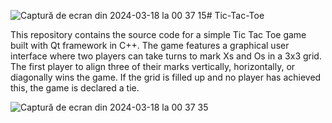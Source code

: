 ![Captură de ecran din 2024-03-18 la 00 37 15](https://github.com/SpatariuIoanGabriel/Tic-Tac-Toe/assets/126616594/519f7338-b9f6-4b9e-a3e7-a6e3f69c5d73)# Tic-Tac-Toe

This repository contains the source code for a simple Tic Tac Toe game built with Qt framework in C++.
The game features a graphical user interface where two players can take turns to mark Xs and Os in a 3x3 grid. The first player to align three of their marks vertically, horizontally, or diagonally wins the game.
If the grid is filled up and no player has achieved this, the game is declared a tie.

![Captură de ecran din 2024-03-18 la 00 37 35](https://github.com/SpatariuIoanGabriel/Tic-Tac-Toe/assets/126616594/c38888c1-6fe0-4812-9889-1205dbcc881f)

